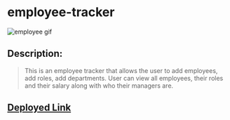 # employee-tracker

![employee gif](./assets/employeetrack.gif)

## Description:
>This is an employee tracker that allows the user to add employees, add roles, add departments. User can view all employees, their roles and their salary along with who their managers are.

## [Deployed Link](https://kmarzi.github.io/employee-tracker/.)